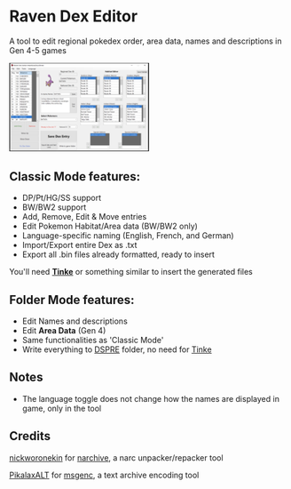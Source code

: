 # Raven Dex Editor

A tool to edit regional pokedex order, area data, names and descriptions in Gen 4-5 games

<img src="RDE1.3.png" width=50% height=50%>

## Classic Mode features:
* DP/Pt/HG/SS support
* BW/BW2 support
* Add, Remove, Edit & Move entries
* Edit Pokemon Habitat/Area data (BW/BW2 only)
* Language-specific naming (English, French, and German)
* Import/Export entire Dex as .txt
* Export all .bin files already formatted, ready to insert

You'll need **[Tinke](https://github.com/pleonex/tinke)** or something similar to insert the generated files

## Folder Mode features:
* Edit Names and descriptions
* Edit <b>Area Data</b> (Gen 4)
* Same functionalities as 'Classic Mode'
* Write everything to <a href=https://github.com/AdAstra-LD/DS-Pokemon-Rom-Editor>DSPRE</a> folder, no need for [Tinke](https://github.com/pleonex/tinke)

## Notes
* The language toggle does not change how the names are displayed in game, only in the tool

## Credits
<a href="https://github.com/nickworonekin">nickworonekin</a> for <a href="https://github.com/nickworonekin/narchive">narchive</a>, a narc unpacker/repacker tool

<a href="https://github.com/PikalaxALT">PikalaxALT</a> for <a href="https://github.com/pret/pokeheartgold/tree/master/tools/msgenc">msgenc</a>, a text archive encoding tool




